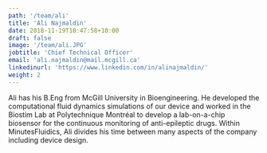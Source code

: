 ```yaml
---
path: '/team/ali'
title: 'Ali Najmaldin'
date: 2018-11-19T10:47:58+10:00
draft: false
image: '/team/ali.JPG'
jobtitle: 'Chief Technical Officer'
email: 'ali.najmaldin@mail.mcgill.ca'
linkedinurl: 'https://www.linkedin.com/in/alinajmaldin/'
weight: 2
---
```


Ali has his B.Eng from McGill University in Bioengineering. He developed the computational fluid dynamics simulations of our device and worked in the Biostim Lab at Polytechnique Montréal to develop a lab-on-a-chip biosensor for the continuous monitoring of anti-epileptic drugs. Within MinutesFluidics, Ali divides his time between many aspects of the company including device design.
